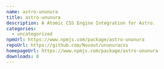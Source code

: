 ```yaml
---
name: astro-ununura
title: astro-ununura
description: A Atomic CSS Engine Integration for Astro.
categories:
  - uncategorized
npmUrl: https://www.npmjs.com/package/astro-ununura
repoUrl: https://github.com/Novout/ununuracss
homepageUrl: https://www.npmjs.com/package/astro-ununura
downloads: 8
---
```

